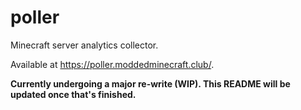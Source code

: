 # poller
Minecraft server analytics collector.

Available at https://poller.moddedminecraft.club/.

**Currently undergoing a major re-write (WIP). This README will be updated once that's finished.**
